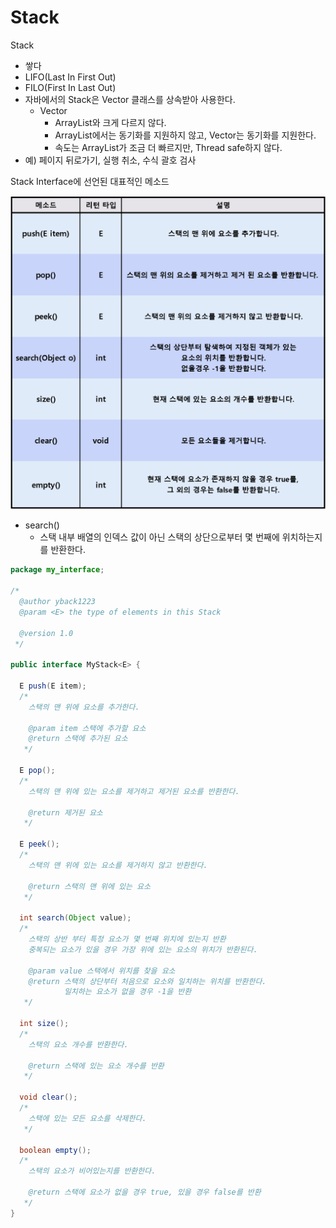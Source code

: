 # Stack

Stack
- 쌓다
- LIFO(Last In First Out)
- FILO(First In Last Out)
- 자바에서의 Stack은 Vector 클래스를 상속받아 사용한다.
  - Vector
    - ArrayList와 크게 다르지 않다.
    - ArrayList에서는 동기화를 지원하지 않고, Vector는 동기화를 지원한다.
    - 속도는 ArrayList가 조금 더 빠르지만, Thread safe하지 않다.
- 예) 페이지 뒤로가기, 실행 취소, 수식 괄호 검사

Stack Interface에 선언된 대표적인 메소드

![](img/2022-11-02-14-18-45.png)

- search()
  - 스택 내부 배열의 인덱스 값이 아닌 스택의 상단으로부터 몇 번째에 위치하는지를 반환한다.

```java
package my_interface;

/*
  @author yback1223
  @param <E> the type of elements in this Stack

  @version 1.0
 */

public interface MyStack<E> {

  E push(E item);
  /*
    스택의 맨 위에 요소를 추가한다.

    @param item 스택에 추가할 요소
    @return 스택에 추가된 요소
   */

  E pop();
  /*
    스택의 맨 위에 있는 요소를 제거하고 제거된 요소를 반환한다.

    @return 제거된 요소
   */

  E peek();
  /*
    스택의 맨 위에 있는 요소를 제거하지 않고 반환한다.

    @return 스택의 맨 위에 있는 요소
   */

  int search(Object value);
  /*
    스택의 상반 부터 특정 요소가 몇 번째 위치에 있는지 반환
    중복되는 요소가 있을 경우 가장 위에 있는 요소의 위치가 반환된다.

    @param value 스택에서 위치를 찾을 요소
    @return 스택의 상단부터 처음으로 요소와 일치하는 위치를 반환한다.
            일치하는 요소가 없을 경우 -1을 반환
   */

  int size();
  /*
    스택의 요소 개수를 반환한다.

    @return 스택에 있는 요소 개수를 반환
   */

  void clear();
  /*
    스택에 있는 모든 요소를 삭제한다.
   */

  boolean empty();
  /*
    스택의 요소가 비어있는지를 반환한다.

    @return 스택에 요소가 없을 경우 true, 있을 경우 false를 반환
   */
}

```
